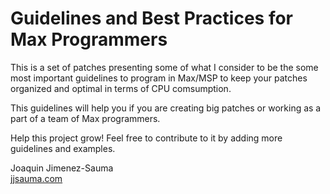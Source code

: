 # Guidelines and Best Practices for Max Programmers

This is a set of patches presenting some of what I consider to be the some most important guidelines to program in Max/MSP to keep your patches organized and optimal in terms of CPU comsumption.

This guidelines will help you if you are creating big patches or working as a part of a team of Max programmers.

Help this project grow! Feel free to contribute to it by adding more guidelines and examples. 

Joaquin Jimenez-Sauma<br/>
[jjsauma.com](http://jjsauma.com/)
